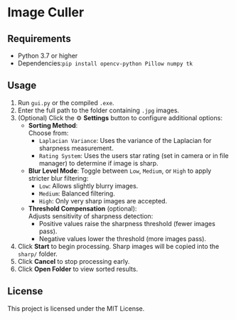 # Image Culler

## Requirements

- Python 3.7 or higher  
- Dependencies:`pip install opencv-python Pillow numpy tk`

## Usage

1. Run `gui.py` or the compiled `.exe`.
2. Enter the full path to the folder containing `.jpg` images.
3. (Optional) Click the ⚙️ **Settings** button to configure additional options:
   - **Sorting Method**:  
    Choose from:
     - `Laplacian Variance`: Uses the variance of the Laplacian for sharpness measurement.
     - `Rating System`: Uses the users star rating (set in camera or in file manager) to determine if image is sharp.
   - **Blur Level Mode**:
     Toggle between `Low`, `Medium`, or `High` to apply stricter blur filtering:  
     - `Low`: Allows slightly blurry images.  
     - `Medium`: Balanced filtering.  
     - `High`: Only very sharp images are accepted.
   - **Threshold Compensation** (optional):  
     Adjusts sensitivity of sharpness detection:  
     - Positive values raise the sharpness threshold (fewer images pass).  
     - Negative values lower the threshold (more images pass).
4. Click **Start** to begin processing. Sharp images will be copied into the `sharp/` folder.
5. Click **Cancel** to stop processing early.
6. Click **Open Folder** to view sorted results.

## License

This project is licensed under the MIT License.

